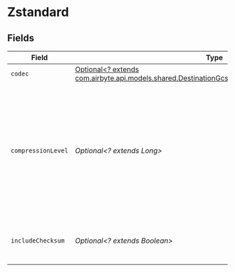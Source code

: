 # Zstandard


## Fields

| Field                                                                                                                                                                 | Type                                                                                                                                                                  | Required                                                                                                                                                              | Description                                                                                                                                                           |
| --------------------------------------------------------------------------------------------------------------------------------------------------------------------- | --------------------------------------------------------------------------------------------------------------------------------------------------------------------- | --------------------------------------------------------------------------------------------------------------------------------------------------------------------- | --------------------------------------------------------------------------------------------------------------------------------------------------------------------- |
| `codec`                                                                                                                                                               | [Optional<? extends com.airbyte.api.models.shared.DestinationGcsSchemasFormatOutputFormatCodec>](../../models/shared/DestinationGcsSchemasFormatOutputFormatCodec.md) | :heavy_minus_sign:                                                                                                                                                    | N/A                                                                                                                                                                   |
| `compressionLevel`                                                                                                                                                    | *Optional<? extends Long>*                                                                                                                                            | :heavy_minus_sign:                                                                                                                                                    | Negative levels are 'fast' modes akin to lz4 or snappy, levels above 9 are generally for archival purposes, and levels above 18 use a lot of memory.                  |
| `includeChecksum`                                                                                                                                                     | *Optional<? extends Boolean>*                                                                                                                                         | :heavy_minus_sign:                                                                                                                                                    | If true, include a checksum with each data block.                                                                                                                     |